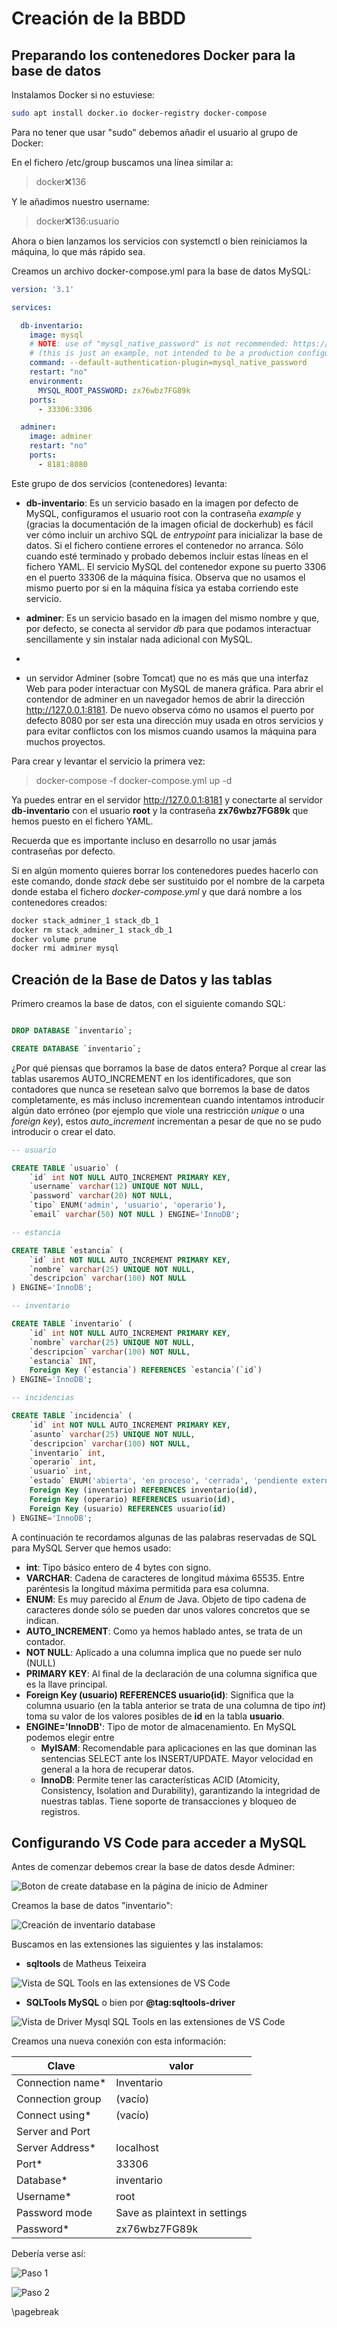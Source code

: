 # Creación de la BBDD

## Preparando los contenedores Docker para la base de datos

Instalamos Docker si no estuviese:

```bash
sudo apt install docker.io docker-registry docker-compose 
```

Para no tener que usar "sudo" debemos añadir el usuario al grupo de Docker:

En el fichero /etc/group buscamos una línea similar a:

> docker:x:136

Y le añadimos nuestro username:

> docker:x:136:usuario

Ahora o bien lanzamos los servicios con systemctl o bien reiniciamos la máquina, lo que más rápido sea.

Creamos un archivo docker-compose.yml para la base de datos MySQL:

```yml
version: '3.1'

services:

  db-inventario:
    image: mysql
    # NOTE: use of "mysql_native_password" is not recommended: https://dev.mysql.com/doc/refman/8.0/en/upgrading-from-previous-series.html#upgrade-caching-sha2-password
    # (this is just an example, not intended to be a production configuration)
    command: --default-authentication-plugin=mysql_native_password
    restart: "no"
    environment:
      MYSQL_ROOT_PASSWORD: zx76wbz7FG89k
    ports:
      - 33306:3306

  adminer:
    image: adminer
    restart: "no"
    ports:
      - 8181:8080
```
Este grupo de dos servicios (contenedores) levanta:

* **db-inventario**: Es un servicio basado en la imagen por defecto de MySQL, configuramos el usuario root con la contraseña *example* y (gracias la documentación  de la imagen oficial de dockerhub) es fácil ver cómo incluir un archivo SQL de *entrypoint* para inicializar la base de datos. Si el fichero contiene errores el contenedor no arranca. Sólo cuando esté terminado y probado debemos incluir estas líneas en el fichero YAML. El servicio MySQL del contenedor expone su puerto 3306 en el puerto 33306 de la máquina física. Observa que no usamos el mismo puerto por si en la máquina física ya estaba corriendo este servicio.
* **adminer**: Es un servicio basado en la imagen del mismo nombre y que, por defecto, se conecta al servidor *db* para que podamos interactuar sencillamente y sin instalar nada adicional con MySQL.

* 
* un servidor Adminer (sobre Tomcat) que no es más que una interfaz Web para poder interactuar con MySQL de manera gráfica. Para abrir el contendor de adminer en un navegador hemos de abrir la dirección <http://127.0.0.1:8181>. De nuevo observa cómo no usamos el puerto por defecto 8080 por ser esta una dirección muy usada en otros servicios y para evitar conflictos con los mismos cuando usamos la máquina para muchos proyectos.

Para crear y levantar el servicio la primera vez:

> docker-compose -f docker-compose.yml up -d

Ya puedes entrar en el servidor <http://127.0.0.1:8181> y conectarte al servidor **db-inventario** con el usuario **root** y la contraseña **zx76wbz7FG89k** que hemos puesto en el fichero YAML. 

Recuerda que es importante incluso en desarrollo no usar jamás contraseñas por defecto.

Si en algún momento quieres borrar los contenedores puedes hacerlo con este comando, donde *stack* debe ser sustituido por el nombre de la carpeta donde estaba el fichero *docker-compose.yml* y que dará nombre a los contenedores creados:

```bash
docker stack_adminer_1 stack_db_1
docker rm stack_adminer_1 stack_db_1
docker volume prune
docker rmi adminer mysql 
```

## Creación de la Base de Datos y las tablas

Primero creamos la base de datos, con el siguiente comando SQL:

```sql

DROP DATABASE `inventario`;

CREATE DATABASE `inventario`;

```

¿Por qué piensas que borramos la base de datos entera? Porque al crear las tablas usaremos AUTO_INCREMENT en los identificadores, que son contadores que nunca se resetean salvo que borremos la base de datos completamente, es más incluso incrementean cuando intentamos introducir algún dato erróneo (por ejemplo que viole una restricción *unique* o una *foreign key*), estos *auto_increment* incrementan a pesar de que no se pudo introducir o crear el dato.

```sql
-- usuario

CREATE TABLE `usuario` (   
    `id` int NOT NULL AUTO_INCREMENT PRIMARY KEY,   
    `username` varchar(12) UNIQUE NOT NULL,   
    `password` varchar(20) NOT NULL,   
    `tipo` ENUM('admin', 'usuario', 'operario'),
    `email` varchar(50) NOT NULL ) ENGINE='InnoDB';

-- estancia

CREATE TABLE `estancia` (
    `id` int NOT NULL AUTO_INCREMENT PRIMARY KEY,   
    `nombre` varchar(25) UNIQUE NOT NULL,   
    `descripcion` varchar(100) NOT NULL
) ENGINE='InnoDB';

-- inventario

CREATE TABLE `inventario` (
    `id` int NOT NULL AUTO_INCREMENT PRIMARY KEY,   
    `nombre` varchar(25) UNIQUE NOT NULL,   
    `descripcion` varchar(100) NOT NULL, 
    `estancia` INT, 
    Foreign Key (`estancia`) REFERENCES `estancia`(`id`)
) ENGINE='InnoDB';

-- incidencias

CREATE TABLE `incidencia` (
    `id` int NOT NULL AUTO_INCREMENT PRIMARY KEY,   
    `asunto` varchar(25) UNIQUE NOT NULL,   
    `descripcion` varchar(100) NOT NULL, 
    `inventario` int, 
    `operario` int, 
    `usuario` int,
    `estado` ENUM('abierta', 'en proceso', 'cerrada', 'pendiente externo'), 
    Foreign Key (inventario) REFERENCES inventario(id),
    Foreign Key (operario) REFERENCES usuario(id),
    Foreign Key (usuario) REFERENCES usuario(id)
) ENGINE='InnoDB';

```

A continuación te recordamos algunas de las palabras reservadas de SQL para MySQL Server que hemos usado:

* **int**: Tipo básico entero de 4 bytes con signo.
* **VARCHAR**: Cadena de caracteres de longitud máxima 65535. Entre paréntesis la longitud máxima permitida para esa columna.
* **ENUM**: Es muy parecido al *Enum* de Java. Objeto de tipo cadena de caracteres donde sólo se pueden dar unos valores concretos que se indican.
* **AUTO_INCREMENT**: Como ya hemos hablado antes, se trata de un contador.
* **NOT NULL**: Aplicado a una columna implica que no puede ser nulo (NULL)
* **PRIMARY KEY**: Al final de la declaración de una columna significa que es la llave principal.
* **Foreign Key (usuario) REFERENCES usuario(id)**: Significa que la columna usuario (en la tabla anterior se trata de una columna de tipo *int*) toma su valor de los valores posibles de **id** en la tabla **usuario**.
* **ENGINE='InnoDB'**: Tipo de motor de almacenamiento. En MySQL podemos elegir entre 
  * **MyISAM**: Recomendable para aplicaciones en las que dominan las sentencias SELECT ante los INSERT/UPDATE. Mayor velocidad en general a la hora de recuperar datos. 
  * **InnoDB**: Permite tener las características ACID (Atomicity, Consistency, Isolation and Durability), garantizando la integridad de nuestras tablas. Tiene soporte de transacciones y bloqueo de registros.


## Configurando VS Code para acceder a MySQL

Antes de comenzar debemos crear la base de datos desde Adminer:

![Boton de create database en la página de inicio de Adminer](docs/adminer-boton-crear.png)

Creamos la base de datos "inventario":

![Creación de inventario database](docs/adminer-crear-inventario.png)

Buscamos en las extensiones las siguientes y las instalamos:

* **sqltools** de Matheus Teixeira

![Vista de SQL Tools en las extensiones de VS Code](docs/sqltools.png)

* **SQLTools MySQL** o bien por  **@tag:sqltools-driver**

![Vista de Driver Mysql SQL Tools en las extensiones de VS Code](docs/sqltools-driver-mysql.png)

Creamos una nueva conexión con esta información:

Clave | valor
------|------
Connection name* | Inventario
Connection group | (vacío)
Connect using* | (vacío)
Server and Port |
Server Address* | localhost
Port* | 33306
Database* | inventario
Username* | root
Password mode | Save as plaintext in settings
Password* | zx76wbz7FG89k

Debería verse así:

![Paso 1](docs/sqltools-nueva-mysql.png)

![Paso 2](docs/sqltools-nueva.png)

\pagebreak
